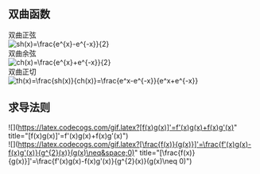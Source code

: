 ## 双曲函数
双曲正弦   
![](https://latex.codecogs.com/gif.latex?sh(x)=\frac{e^{x}-e^{-x}}{2} "sh(x)=\frac{e^{x}-e^{-x}}{2}")   
双曲余弦   
![](https://latex.codecogs.com/gif.latex?ch(x)=\frac{e^{x}+e^{-x}}{2} "ch(x)=\frac{e^{x}+e^{-x}}{2}")   
双曲正切   
![](https://latex.codecogs.com/gif.latex?th(x)=\frac{sh(x)}{ch(x)}=\frac{e^x-e^{-x}}{e^x+e^{-x}} "th(x)=\frac{sh(x)}{ch(x)}=\frac{e^x-e^{-x}}{e^x+e^{-x}}")   
## 求导法则
![](https://latex.codecogs.com/gif.latex?[f(x)g(x)]'=f'(x)g(x)+f(x)g'(x)" title="[f(x)g(x)]'=f'(x)g(x)+f(x)g'(x)")   
![](https://latex.codecogs.com/gif.latex?[\frac{f(x)}{g(x)}]'=\frac{f'(x)g(x)-f(x)g'(x)}{g^{2}(x)}(g(x)\neq&space;0)" title="[\frac{f(x)}{g(x)}]'=\frac{f'(x)g(x)-f(x)g'(x)}{g^{2}(x)}(g(x)\neq 0)")   